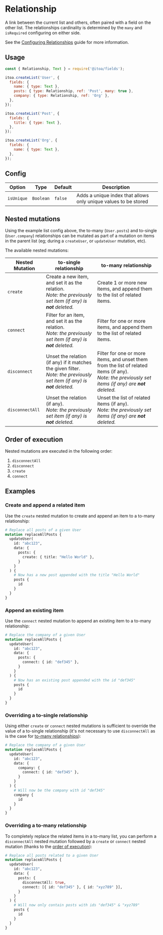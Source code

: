 <!--[meta]
section: api
subSection: field-types
title: Relationship
[meta]-->

# Relationship

A link between the current list and others, often paired with a field on the other list.
The relationships cardinality is determined by the `many` and `isRequired` configuring on either side.

See the [Configuring Relationships](/docs/guides/relationships.md) guide for more information.

## Usage

```javascript
const { Relationship, Text } = require('@itoa/fields');

itoa.createList('User', {
  fields: {
    name: { type: Text },
    posts: { type: Relationship, ref: 'Post', many: true },
    company: { type: Relationship, ref: 'Org' },
  },
});

itoa.createList('Post', {
  fields: {
    title: { type: Text },
  },
});

itoa.createList('Org', {
  fields: {
    name: { type: Text },
  },
});
```

## Config

| Option     | Type      | Default | Description                                                     |
| ---------- | --------- | ------- | --------------------------------------------------------------- |
| `isUnique` | `Boolean` | `false` | Adds a unique index that allows only unique values to be stored |

## Nested mutations

Using the example list config above,
the to-many (`User.posts`) and to-single (`User.company`) relationships can be mutated as part of a mutation on items in the parent list
(eg; during a `createUser`, or `updateUser` mutation, etc).

The available nested mutations:

| Nested Mutation | to-single relationship                                                                                                        | to-many relationship                                                                                                                                      |
| --------------- | ----------------------------------------------------------------------------------------------------------------------------- | --------------------------------------------------------------------------------------------------------------------------------------------------------- |
| `create`        | Create a new item, and set it as the relation. <br/>*Note: the previously set item (if any) is **not** deleted.*              | Create 1 or more new items, and append them to the list of related items.                                                                                 |
| `connect`       | Filter for an item, and set it as the relation. <br/>*Note: the previously set item (if any) is **not** deleted.*             | Filter for one or more items, and append them to the list of related items.                                                                               |
| `disconnect`    | Unset the relation (if any) if it matches the given filter. <br/>*Note: the previously set item (if any) is **not** deleted.* | Filter for one or more items, and unset them from the list of related items (if any). <br/>*Note: the previously set items (if any) are **not** deleted.* |
| `disconnectAll` | Unset the relation (if any). <br/>*Note: the previously set item (if any) is **not** deleted.*                                | Unset the list of related items (if any). <br/>*Note: the previously set items (if any) are **not** deleted.*                                             |

## Order of execution

Nested mutations are executed in the following order:

1. `disconnectAll`
2. `disconnect`
3. `create`
4. `connect`

## Examples

### Create and append a related item

Use the `create` nested mutation to create and append an item to a to-many
relationship:

<!-- prettier-ignore -->

```graphql
# Replace all posts of a given User
mutation replaceAllPosts {
  updateUser(
    id: "abc123",
    data: {
      posts: {
        create: { title: "Hello World" },
      }
    }
  ) {
    # Now has a new post appended with the title "Hello World"
    posts {
      id
    }
  }
}
```

### Append an existing item

Use the `connect` nested mutation to append an existing item to a to-many
relationship:

<!-- prettier-ignore -->

```graphql
# Replace the company of a given User
mutation replaceAllPosts {
  updateUser(
    id: "abc123",
    data: {
      posts: {
        connect: { id: "def345" },
      }
    }
  ) {
    # Now has an existing post appended with the id "def345"
    posts {
      id
    }
  }
}
```

### Overriding a to-single relationship

Using either `create` or `connect` nested mutations is sufficient to override
the value of a to-single relationship (it's not necessary to use `disconnectAll`
as is the case for [to-many relationships](#overriding-a-to-many-relationship)):

<!-- prettier-ignore -->

```graphql
# Replace the company of a given User
mutation replaceAllPosts {
  updateUser(
    id: "abc123",
    data: {
      company: {
        connect: { id: "def345" },
      }
    }
  ) {
    # Will now be the company with id "def345"
    company {
      id
    }
  }
}
```

### Overriding a to-many relationship

To completely replace the related items in a to-many list, you can perform a
`disconnectAll` nested mutation followed by a `create` or `connect` nested
mutation (thanks to the [order of execution](#order-of-execution)):

<!-- prettier-ignore -->

```graphql
# Replace all posts related to a given User
mutation replaceAllPosts {
  updateUser(
    id: "abc123",
    data: {
      posts: {
        disconnectAll: true,
        connect: [{ id: "def345" }, { id: "xyz789" }],
      }
    }
  ) {
    # Will now only contain posts with ids "def345" & "xyz789"
    posts {
      id
    }
  }
}
```
